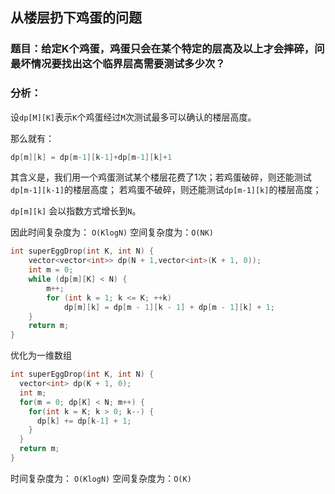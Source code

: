 ## 从楼层扔下鸡蛋的问题

### 题目：给定K个鸡蛋，鸡蛋只会在某个特定的层高及以上才会摔碎，问最坏情况要找出这个临界层高需要测试多少次？

### 分析：
设`dp[M][K]`表示`K`个鸡蛋经过`M`次测试最多可以确认的楼层高度。

那么就有：
```c++
dp[m][k] = dp[m-1][k-1]+dp[m-1][k]+1
```
其含义是，我们用一个鸡蛋测试某个楼层花费了1次；若鸡蛋破碎，则还能测试`dp[m-1][k-1]`的楼层高度；
若鸡蛋不破碎，则还能测试`dp[m-1][k]`的楼层高度；

`dp[m][k]` 会以指数方式增长到`N`。

因此时间复杂度为： `O(KlogN)` 空间复杂度为：`O(NK)`

```c++
int superEggDrop(int K, int N) {
    vector<vector<int>> dp(N + 1,vector<int>(K + 1, 0));
    int m = 0;
    while (dp[m][K] < N) {
        m++;
        for (int k = 1; k <= K; ++k)
            dp[m][k] = dp[m - 1][k - 1] + dp[m - 1][k] + 1;
    }
    return m;
}
```

优化为一维数组

```c++
int superEggDrop(int K, int N) {
  vector<int> dp(K + 1, 0);
  int m;
  for(m = 0; dp[K] < N; m++) {
    for(int k = K; k > 0; k--) {
      dp[k] += dp[k-1] + 1;
    }
  }
  return m;
}
```

时间复杂度为： `O(KlogN)` 空间复杂度为：`O(K)`
